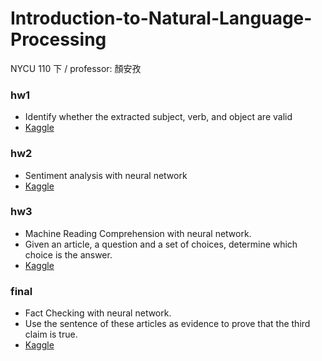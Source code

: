 # Introduction-to-Natural-Language-Processing
NYCU 110 下 / professor: 顏安孜

### hw1
- Identify whether the extracted subject, verb, and object are valid
- [Kaggle](https://www.kaggle.com/t/36fbc49fc9d644f0ae9cfc76dae3331b)

### hw2
- Sentiment analysis with neural network
- [Kaggle](https://www.kaggle.com/t/964d464205694362a12061ddc60b1e47)

### hw3
- Machine Reading Comprehension with neural network. 
- Given an article, a question and a set of choices, determine which choice is the answer.
- [Kaggle](https://www.kaggle.com/t/b7ab308a6e6a411ebbbbeba0a2e40189)

### final
- Fact Checking with neural network. 
- Use the sentence of these articles as evidence to prove that the third claim is true.
- [Kaggle](https://www.kaggle.com/competitions/2022-inlp-final)

